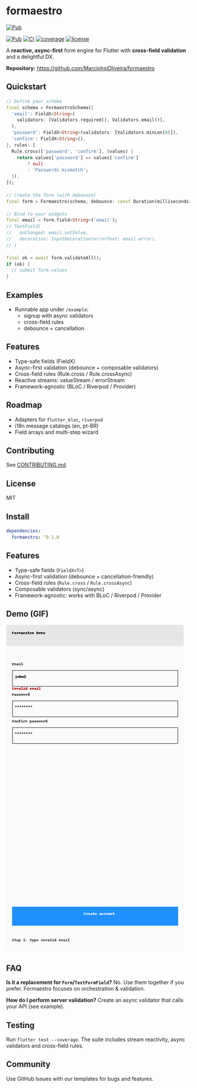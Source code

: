 # formaestro

[![Pub](https://img.shields.io/pub/v/formaestro?label=pub.dev)](https://pub.dev/packages/formaestro)

[![Pub](https://img.shields.io/badge/pub-dev_pending-lightgrey)](#)
[![CI](https://github.com/MarciohsjOliveira/formaestro/actions/workflows/ci.yml/badge.svg)](https://github.com/MarciohsjOliveira/formaestro/actions/workflows/ci.yml)
[![coverage](https://img.shields.io/badge/coverage-90%25-green)](#)
[![license](https://img.shields.io/badge/license-MIT-blue.svg)](LICENSE)

A **reactive, async-first** form engine for Flutter with **cross-field validation** and a delightful DX.

**Repository:** https://github.com/MarciohsjOliveira/formaestro

## Quickstart

```dart
// Define your schema
final schema = FormaestroSchema({
  'email': FieldX<String>(
    validators: [Validators.required(), Validators.email()],
  ),
  'password': FieldX<String>(validators: [Validators.minLen(8)]),
  'confirm': FieldX<String>(),
}, rules: [
  Rule.cross(['password', 'confirm'], (values) {
    return values['password'] == values['confirm']
        ? null
        : 'Passwords mismatch';
  }),
]);

// Create the form (with debounce)
final form = Formaestro(schema, debounce: const Duration(milliseconds: 250));

// Bind to your widgets
final email = form.field<String>('email');
// TextField(
//   onChanged: email.setValue,
//   decoration: InputDecoration(errorText: email.error),
// )

final ok = await form.validateAll();
if (ok) {
  // submit form.values
}

```

## Examples
- Runnable app under `/example`:
  - signup with async validators
  - cross-field rules
  - debounce + cancellation

## Features

- Type-safe fields (FieldX<T>)
- Async-first validation (debounce + composable validators)
- Cross-field rules (Rule.cross / Rule.crossAsync)
- Reactive streams: valueStream / errorStream
- Framework-agnostic (BLoC / Riverpod / Provider)

## Roadmap
- Adapters for `flutter_bloc`, `riverpod`
- i18n message catalogs (en, pt-BR)
- Field arrays and multi-step wizard

## Contributing
See [CONTRIBUTING.md](CONTRIBUTING.md).

## License
MIT


## Install

```yaml
dependencies:
  formaestro: ^0.1.0
```

## Features
- Type-safe fields (`FieldX<T>`)
- Async-first validation (debounce + cancellation-friendly)
- Cross-field rules (`Rule.cross` / `Rule.crossAsync`)
- Composable validators (sync/async)
- Framework-agnostic: works with BLoC / Riverpod / Provider

## Demo (GIF)
![demo](screenshots/demo.gif)

## FAQ
**Is it a replacement for `Form`/`TextFormField`?** No. Use them together if you prefer. Formaestro focuses on orchestration & validation.

**How do I perform server validation?** Create an async validator that calls your API (see example).


## Testing
Run `flutter test --coverage`. The suite includes stream reactivity, async validators and cross-field rules.

## Community
Use GitHub Issues with our templates for bugs and features.
